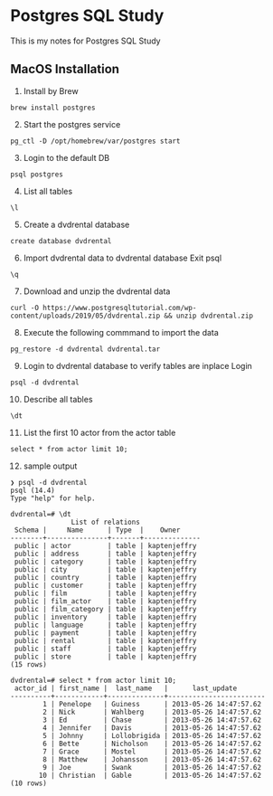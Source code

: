 # Postgres SQL Study
This is my notes for Postgres SQL Study

## MacOS Installation

1. Install by Brew
```
brew install postgres
```

2. Start the postgres service
```
pg_ctl -D /opt/homebrew/var/postgres start
```

3. Login to the default DB
```
psql postgres
```

4. List all tables
```
\l
```

5. Create a dvdrental database
```
create database dvdrental
```

6. Import dvdrental data to dvdrental database
Exit psql 
```
\q
```

7. Download and unzip the dvdrental data
```
curl -O https://www.postgresqltutorial.com/wp-content/uploads/2019/05/dvdrental.zip && unzip dvdrental.zip
```

8. Execute the following commmand to import the data
```
pg_restore -d dvdrental dvdrental.tar 
```

9. Login to dvdrental database to verify tables are inplace
Login
```
psql -d dvdrental
```

10. Describe all tables
```
\dt
```

11. List the first 10 actor from the actor table
```
select * from actor limit 10;
```

12. sample output
```
❯ psql -d dvdrental
psql (14.4)
Type "help" for help.

dvdrental=# \dt
               List of relations
 Schema |     Name      | Type  |    Owner
--------+---------------+-------+--------------
 public | actor         | table | kaptenjeffry
 public | address       | table | kaptenjeffry
 public | category      | table | kaptenjeffry
 public | city          | table | kaptenjeffry
 public | country       | table | kaptenjeffry
 public | customer      | table | kaptenjeffry
 public | film          | table | kaptenjeffry
 public | film_actor    | table | kaptenjeffry
 public | film_category | table | kaptenjeffry
 public | inventory     | table | kaptenjeffry
 public | language      | table | kaptenjeffry
 public | payment       | table | kaptenjeffry
 public | rental        | table | kaptenjeffry
 public | staff         | table | kaptenjeffry
 public | store         | table | kaptenjeffry
(15 rows)

dvdrental=# select * from actor limit 10;
 actor_id | first_name |  last_name   |      last_update
----------+------------+--------------+------------------------
        1 | Penelope   | Guiness      | 2013-05-26 14:47:57.62
        2 | Nick       | Wahlberg     | 2013-05-26 14:47:57.62
        3 | Ed         | Chase        | 2013-05-26 14:47:57.62
        4 | Jennifer   | Davis        | 2013-05-26 14:47:57.62
        5 | Johnny     | Lollobrigida | 2013-05-26 14:47:57.62
        6 | Bette      | Nicholson    | 2013-05-26 14:47:57.62
        7 | Grace      | Mostel       | 2013-05-26 14:47:57.62
        8 | Matthew    | Johansson    | 2013-05-26 14:47:57.62
        9 | Joe        | Swank        | 2013-05-26 14:47:57.62
       10 | Christian  | Gable        | 2013-05-26 14:47:57.62
(10 rows)

```




